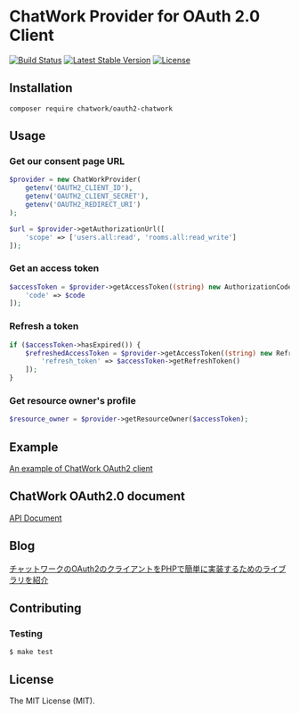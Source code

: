 # ChatWork Provider for OAuth 2.0 Client

[![Build Status](https://travis-ci.com/chatwork/oauth2-chatwork-php.svg?branch=master)](https://travis-ci.com/chatwork/oauth2-chatwork-php)
[![Latest Stable Version](https://poser.pugx.org/chatwork/oauth2-chatwork/version)](https://packagist.org/packages/chatwork/oauth2-chatwork)
[![License](https://poser.pugx.org/chatwork/oauth2-chatwork/license)](https://packagist.org/packages/chatwork/oauth2-chatwork)


## Installation

```
composer require chatwork/oauth2-chatwork
```


## Usage

### Get our consent page URL

```php
$provider = new ChatWorkProvider(
    getenv('OAUTH2_CLIENT_ID'),
    getenv('OAUTH2_CLIENT_SECRET'),
    getenv('OAUTH2_REDIRECT_URI')
);

$url = $provider->getAuthorizationUrl([
    'scope' => ['users.all:read', 'rooms.all:read_write']
]);
```

### Get an access token 

```php
$accessToken = $provider->getAccessToken((string) new AuthorizationCode(), [
    'code' => $code
]);
```

### Refresh a token 

```php
if ($accessToken->hasExpired()) {
    $refreshedAccessToken = $provider->getAccessToken((string) new RefreshToken(), [
        'refresh_token' => $accessToken->getRefreshToken()
    ]);
}
```

### Get resource owner's profile

```php
$resource_owner = $provider->getResourceOwner($accessToken);
```

## Example

[An example of ChatWork OAuth2 client](https://github.com/ada-u/chatwork-oauth2-client-example)

## ChatWork OAuth2.0 document

[API Document](http://developer.chatwork.com/ja/oauth.html)

## Blog

[チャットワークのOAuth2のクライアントをPHPで簡単に実装するためのライブラリを紹介](http://creators-note.chatwork.com/entry/2017/12/15/104133)

## Contributing

### Testing

```
$ make test
```

## License

The MIT License (MIT).
